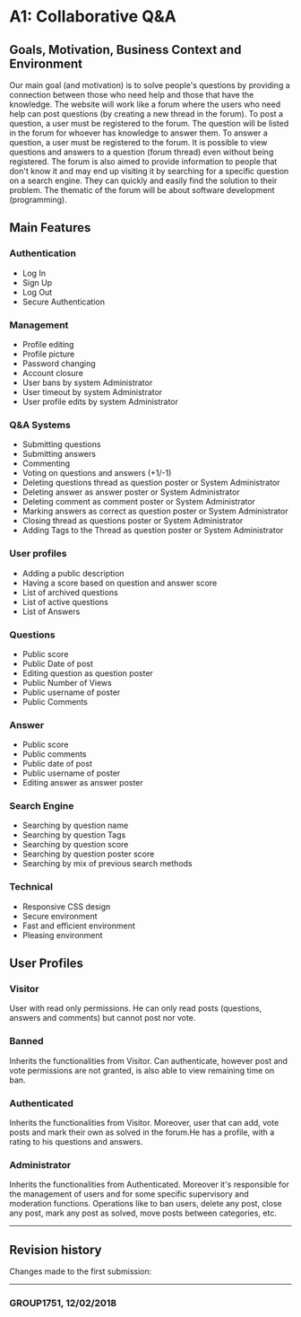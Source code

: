 # A1: Collaborative Q&A

## Goals, Motivation, Business Context and Environment
Our main goal (and motivation) is to solve people's questions by providing a connection between those who need help and those that 
 have the knowledge. The website will work like a forum where the users who need help can post questions (by creating a new thread in
 the forum). To post a question, a user must be registered to the forum. The question will be listed in the forum for whoever has
 knowledge to answer them. To answer a question, a user must be registered to the forum.
	It is possible to view questions and answers to a question (forum thread) even without being registered.
	The forum is also aimed to provide information to people that don't know it and may end up visiting it by searching for a 
  specific question on a search engine. They can quickly and easily find the solution to their problem.
	The thematic of the forum will be about software development (programming).

	
## Main Features

 ### Authentication
  - Log In
  - Sign Up
  - Log Out
  - Secure Authentication
  
 ### Management
  - Profile editing
  - Profile picture
  - Password changing
  - Account closure
  - User bans by system Administrator
  - User timeout by system Administrator
  - User profile edits by system Administrator

 ### Q&A Systems
  - Submitting questions
  - Submitting answers
  - Commenting
  - Voting on questions and answers (+1/-1)
  - Deleting questions thread as question poster or System Administrator
  - Deleting answer as answer poster or System Administrator
  - Deleting comment as comment poster or System Administrator
  - Marking answers as correct as question poster or System Administrator
  - Closing thread as questions poster or System Administrator
  - Adding Tags to the Thread as question poster or System Administrator

 ### User profiles
  - Adding a public description
  - Having a score based on question and answer score
  - List of archived questions
  - List of active questions
  - List of Answers

 ### Questions
  - Public score
  - Public Date of post
  - Editing question as question poster
  - Public Number of Views
  - Public username of poster
  - Public Comments

 ### Answer
  - Public score
  - Public comments
  - Public date of post
  - Public username of poster
  - Editing answer as answer poster

 ### Search Engine
  - Searching by question name
  - Searching by question Tags
  - Searching by question score
  - Searching by question poster score
  - Searching by mix of previous search methods

 ### Technical
  - Responsive CSS design
  - Secure environment
  - Fast and efficient environment
  - Pleasing environment
 
 
## User Profiles
 ### Visitor
  User with read only permissions. He can only read posts (questions, answers and comments) but cannot 
post nor vote.
### Banned
  Inherits the functionalities from Visitor. Can authenticate, however post and vote permissions are not 
granted, is also able to view remaining time on ban.
### Authenticated
  Inherits the functionalities from Visitor. Moreover, user that can add, vote posts and mark their own 
as solved in the forum.He has a profile, with a rating to his questions and answers. 
### Administrator
  Inherits the functionalities from Authenticated. Moreover it's responsible for the management of users 
and for some specific supervisory and moderation functions. Operations like to ban users, delete any post,
close any post, mark any post as solved, move posts between categories, etc.
	
	
***
## Revision history
 
Changes made to the first submission:

***
 
###  GROUP1751, 12/02/2018
